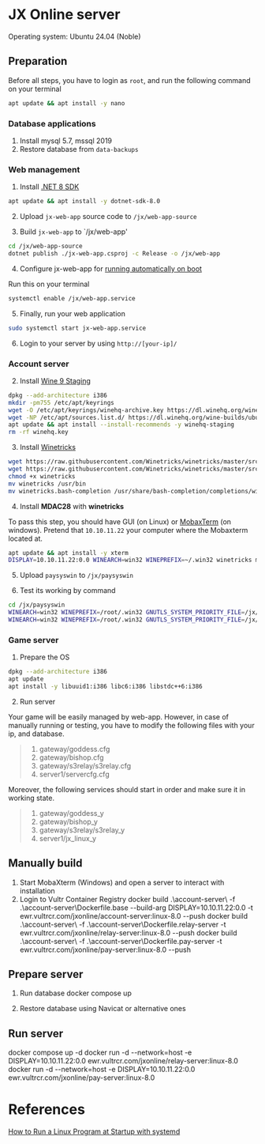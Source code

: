 # JX Online server

Operating system: Ubuntu 24.04 (Noble)

## Preparation
Before all steps, you have to login as `root`, and run the following command on your terminal
``` bash
apt update && apt install -y nano
```

### Database applications

1. Install mysql 5.7, mssql 2019
2. Restore database from `data-backups`


### Web management

1. Install [.NET 8 SDK](https://learn.microsoft.com/en-us/dotnet/core/install/linux-ubuntu-install?tabs=dotnet8&pivots=os-linux-ubuntu-2404#ubuntu-2404)
``` bash
apt update && apt install -y dotnet-sdk-8.0
```

2. Upload `jx-web-app` source code to `/jx/web-app-source`

3. Build `jx-web-app` to `/jx/web-app'

``` bash
cd /jx/web-app-source
dotnet publish ./jx-web-app.csproj -c Release -o /jx/web-app
```

4. Configure jx-web-app for [running automatically on boot](https://learn.microsoft.com/en-us/troubleshoot/developer/webapps/aspnetcore/practice-troubleshoot-linux/2-3-configure-aspnet-core-application-start-automatically)

Run this on your terminal
``` bash
systemctl enable /jx/web-app.service
```

5. Finally, run your web application
``` bash
sudo systemctl start jx-web-app.service
```

6. Login to your server by using `http://[your-ip]/`

### Account server

2. Install [Wine 9 Staging](https://wiki.winehq.org/Ubuntu)

``` bash
dpkg --add-architecture i386 
mkdir -pm755 /etc/apt/keyrings
wget -O /etc/apt/keyrings/winehq-archive.key https://dl.winehq.org/wine-builds/winehq.key
wget -NP /etc/apt/sources.list.d/ https://dl.winehq.org/wine-builds/ubuntu/dists/noble/winehq-noble.sources
apt update && apt install --install-recommends -y winehq-staging
rm -rf winehq.key
```

3. Install [Winetricks](https://github.com/Winetricks/winetricks)

``` bash
wget https://raw.githubusercontent.com/Winetricks/winetricks/master/src/winetricks
wget https://raw.githubusercontent.com/Winetricks/winetricks/master/src/winetricks.bash-completion
chmod +x winetricks
mv winetricks /usr/bin
mv winetricks.bash-completion /usr/share/bash-completion/completions/winetricks
```

4. Install **MDAC28** with **winetricks**

To pass this step, you should have GUI (on Linux) or [MobaxTerm](https://mobaxterm.mobatek.net/download.html) (on windows). Pretend that `10.10.11.22` your computer where the Mobaxterm located at.

``` bash
apt update && apt install -y xterm
DISPLAY=10.10.11.22:0.0 WINEARCH=win32 WINEPREFIX=~/.win32 winetricks mdac28
```
5. Upload `paysyswin` to `/jx/paysyswin`

6. Test its working by command

``` bash
cd /jx/paysyswin
WINEARCH=win32 WINEPREFIX=/root/.win32 GNUTLS_SYSTEM_PRIORITY_FILE=/jx/paysyswin/priorityGNU DISPLAY=:0.0 wine S3RelayServer.exe
WINEARCH=win32 WINEPREFIX=/root/.win32 GNUTLS_SYSTEM_PRIORITY_FILE=/jx/paysyswin/priorityGNU DISPLAY=:0.0 wine Sword3PaySys.exe
```

### Game server

1. Prepare the OS

``` bash
dpkg --add-architecture i386
apt update
apt install -y libuuid1:i386 libc6:i386 libstdc++6:i386
```

2. Run server

Your game will be easily managed by web-app. However, in case of manually running or testing, you have to modify the following files with your ip, and database.

> 1. gateway/goddess.cfg
> 2. gateway/bishop.cfg
> 3. gateway/s3relay/s3relay.cfg
> 4. server1/servercfg.cfg

Moreover, the following services should start in order and make sure it in working state.

> 1. gateway/goddess_y
> 2. gateway/bishop_y
> 3. gateway/s3relay/s3relay_y
> 4. server1/jx_linux_y

## Manually build

1. Start MobaXterm (Windows) and open a server to interact with installation
2. Login to Vultr Container Registry
docker build .\account-server\ -f .\account-server\Dockerfile.base  --build-arg DISPLAY=10.10.11.22:0.0 -t ewr.vultrcr.com/jxonline/account-server:linux-8.0 --push
docker build .\account-server\ -f .\account-server\Dockerfile.relay-server -t ewr.vultrcr.com/jxonline/relay-server:linux-8.0 --push
docker build .\account-server\ -f .\account-server\Dockerfile.pay-server -t ewr.vultrcr.com/jxonline/pay-server:linux-8.0 --push

## Prepare server

1. Run database
docker compose up

2. Restore database using Navicat or alternative ones

## Run server
docker compose up -d
docker run -d --network=host -e DISPLAY=10.10.11.22:0.0 ewr.vultrcr.com/jxonline/relay-server:linux-8.0
docker run -d --network=host -e DISPLAY=10.10.11.22:0.0 ewr.vultrcr.com/jxonline/pay-server:linux-8.0

# References
[How to Run a Linux Program at Startup with systemd](https://www.howtogeek.com/687970/how-to-run-a-linux-program-at-startup-with-systemd/)